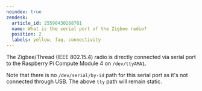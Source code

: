 ```yaml
---
noindex: true
zendesk:
  article_id: 25590430268701
  name: What is the serial port of the Zigbee radio?
  position: 2
  labels: yellow, faq, connectivity
---
```


The Zigbee/Thread (IEEE 802.15.4) radio is directly connected via serial port to the Raspberry Pi Compute Module 4 on `/dev/ttyAMA1`.

Note that there is no `/dev/serial/by-id` path for this serial port as it's not connected through USB. The above `tty` path will remain static.
